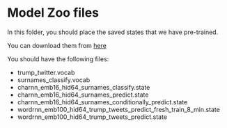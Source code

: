 # Model Zoo files

In this folder, you should place the saved states that we have pre-trained.

You can download them from [here](https://drive.google.com/file/d/0B2hg7DTHpfLsZW44aTRVd2FrbEE/view?usp=sharing)


You should have the following files:

- trump_twitter.vocab
- surnames_classify.vocab
- charnn_emb16_hid64_surnames_classify.state
- charnn_emb16_hid64_surnames_predict.state
- charnn_emb16_hid64_surnames_conditionally_predict.state
- wordrnn_emb100_hid64_trump_tweets_predict_fresh_train_8_min.state
- wordrnn_emb100_hid64_trump_tweets_predict.state

